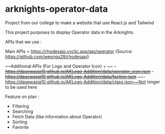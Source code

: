 # arknights-operator-data

Project from our college to make a website that use React.js and Tailwind

This project purposes to display Operator data in the Arknights.

APIs that we use :

Main APIs = https://rhodesapi.cyclic.app/api/operator (Source: https://github.com/wesngu28/rhodesapi)

~~Additional APIs (For Logo and Operator Icon) = ~~
~~- https://dasewasia10.github.io/AKLogo-Addition/data/operator_icon.json~~
~~- https://dasewasia10.github.io/AKLogo-Addition/data/faction.json~~
~~- https://dasewasia10.github.io/AKLogo-Addition/data/class.json~~Not longer to be used here

Feature on plan :
- Filtering
- Searching
- Fetch Data (like information about Operator)
- Sorting
- Favorite

